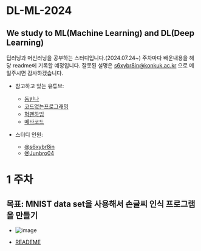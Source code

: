 # DL-ML-2024

## We study to ML(Machine Learning) and DL(Deep Learning)
딥러닝과 머신러닝을 공부하는 스터디입니다.(2024.07.24~)
주차마다 배운내용을 해당 readme에 기록할 예정입니다. 
잘못된 설명은 s6xybr8in@konkuk.ac.kr 으로 메일주시면 감사하겠습니다.

- 참고하고 있는 유튜브:
  - [동빈나](https://www.youtube.com/@dongbinna)
  - [코드없는프로그래밍](https://www.youtube.com/@user-pw9fm4gc7e)
  - [혁펜하임](https://www.youtube.com/@hyukppen)
  - [메타코드](https://www.youtube.com/@mcodeM)

- 스터디 인원:
  - [@s6xybr8in](https://github.com/s6xybr8in)
  - [@Junbro04](https://github.com/Junbro04)
# 1 주차 
## 목표: MNIST data set을 사용해서 손글씨 인식 프로그램을 만들기
- ![image](https://github.com/user-attachments/assets/b80a7f4c-fc16-4774-9381-60cfd2084216)

- [READEME](1WEEK_CNN/README.md)